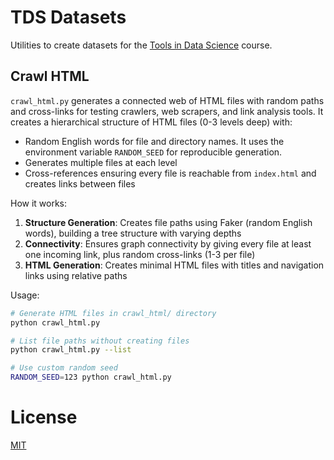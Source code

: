# TDS Datasets

Utilities to create datasets for the [Tools in Data Science](https://tds.s-anand.net/) course.

## Crawl HTML

`crawl_html.py` generates a connected web of HTML files with random paths and cross-links for testing crawlers, web scrapers, and link analysis tools. It creates a hierarchical structure of HTML files (0-3 levels deep) with:

- Random English words for file and directory names. It uses the environment variable `RANDOM_SEED` for reproducible generation.
- Generates multiple files at each level
- Cross-references ensuring every file is reachable from `index.html` and creates links between files

How it works:

1. **Structure Generation**: Creates file paths using Faker (random English words), building a tree structure with varying depths
2. **Connectivity**: Ensures graph connectivity by giving every file at least one incoming link, plus random cross-links (1-3 per file)
3. **HTML Generation**: Creates minimal HTML files with titles and navigation links using relative paths

Usage:

```bash
# Generate HTML files in crawl_html/ directory
python crawl_html.py

# List file paths without creating files
python crawl_html.py --list

# Use custom random seed
RANDOM_SEED=123 python crawl_html.py
```

# License

[MIT](LICENSE)
